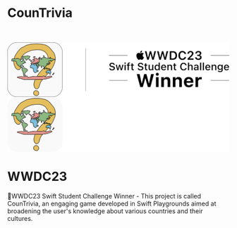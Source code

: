 <h1> CounTrivia
</h1>

<br/>

<p align="center">
  <img align="center" src="Resources/full-frame_lightmode.png#gh-light-mode-only" width=550px>
  <img align="center" src="Resources/full-frame_darkmode.png#gh-dark-mode-only" width=550px>
</p>

# WWDC23
WWDC23 Swift Student Challenge Winner - This project is called CounTrivia, an engaging game developed in Swift Playgrounds aimed at broadening the user's knowledge about various countries and their cultures.
